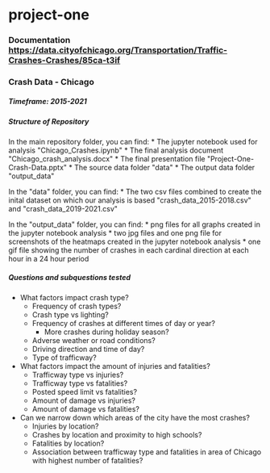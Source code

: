 # project-one
### Documentation https://data.cityofchicago.org/Transportation/Traffic-Crashes-Crashes/85ca-t3if
### Crash Data -  Chicago
##### Timeframe: 2015-2021

##### Structure of Repository

In the main repository folder, you can find:
	* The jupyter notebook used for analysis "Chicago_Crashes.ipynb"
	* The final analysis document "Chicago_crash_analysis.docx"
	* The final presentation file "Project-One-Crash-Data.pptx"
	* The source data folder "data"
	* The output data folder "output_data"

In the "data" folder, you can find:
	* The two csv files combined to create the inital dataset on which our analysis is based "crash_data_2015-2018.csv" and "crash_data_2019-2021.csv"

In the "output_data" folder, you can find:
	* png files for all graphs created in the jupyter notebook analysis
	* two jpg files and one png file for screenshots of the heatmaps created in the jupyter notebook analysis
	* one gif file showing the number of crashes in each cardinal direction at each hour in a 24 hour period

##### Questions and subquestions tested

* What factors impact crash type?
	* Frequency of crash types?
	* Crash type vs lighting?
	* Frequency of crashes at different times of day or year?
		* More crashes during holiday season?
	* Adverse weather or road conditions?
	* Driving direction and time of day?
	* Type of trafficway?
* What factors impact the amount of injuries and fatalities?
	* Trafficway type vs injuries?
	* Trafficway type vs fatalities?
	* Posted speed limit vs fatalities?
	* Amount of damage vs injuries?
	* Amount of damage vs fatalities?
* Can we narrow down which areas of the city have the most crashes?
	* Injuries by location?
	* Crashes by location and proximity to high schools?
	* Fatalities by location?
	* Association between trafficway type and fatalities in area of Chicago with highest number of fatalities?



